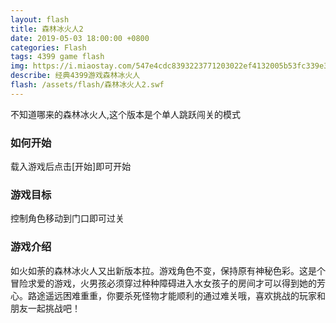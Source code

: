 ```yaml
---
layout: flash
title: 森林冰火人2
date: 2019-05-03 18:00:00 +0800
categories: Flash
tags: 4399 game flash
img: https://i.miaostay.com/547e4cdc8393223771203022ef4132005b53fc339e303787f6a7431425a37697.jpg
describe: 经典4399游戏森林冰火人
flash: /assets/flash/森林冰火人2.swf
---
```


不知道哪来的森林冰火人,这个版本是个单人跳跃闯关的模式

### 如何开始

载入游戏后点击[开始]即可开始

### 游戏目标

控制角色移动到门口即可过关

### 游戏介绍

如火如荼的森林冰火人又出新版本拉。游戏角色不变，保持原有神秘色彩。这是个冒险求爱的游戏，火男孩必须穿过种种障碍进入水女孩子的房间才可以得到她的芳心。路途遥远困难重重，你要杀死怪物才能顺利的通过难关哦，喜欢挑战的玩家和朋友一起挑战吧！